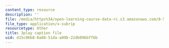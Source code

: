 ```yaml
---
content_type: resource
description: ''
file: /media/https%3A/open-learning-course-data-rc.s3.amazonaws.com/8-591j-systems-biology-fall-2014/d15c06b80a8851daa09b22db096bff6b_6PxncdxIXNE.vtt
file_type: application/x-subrip
resourcetype: Other
title: 3play caption file
uid: d15c06b8-0a88-51da-a09b-22db096bff6b
---
```

